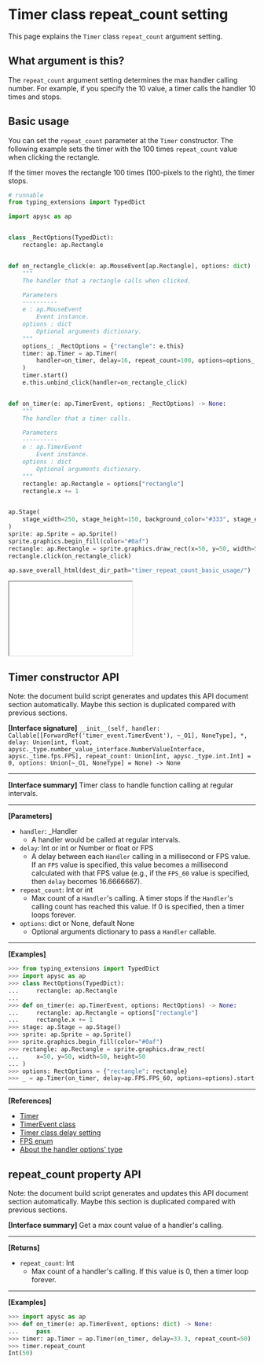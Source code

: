 # Timer class repeat_count setting

This page explains the `Timer` class `repeat_count` argument setting.

## What argument is this?

The `repeat_count` argument setting determines the max handler calling number. For example, if you specify the 10 value, a timer calls the handler 10 times and stops.

## Basic usage

You can set the `repeat_count` parameter at the `Timer` constructor. The following example sets the timer with the 100 times `repeat_count` value when clicking the rectangle.

If the timer moves the rectangle 100 times (100-pixels to the right), the timer stops.

```py
# runnable
from typing_extensions import TypedDict

import apysc as ap


class _RectOptions(TypedDict):
    rectangle: ap.Rectangle


def on_rectangle_click(e: ap.MouseEvent[ap.Rectangle], options: dict) -> None:
    """
    The handler that a rectangle calls when clicked.

    Parameters
    ----------
    e : ap.MouseEvent
        Event instance.
    options : dict
        Optional arguments dictionary.
    """
    options_: _RectOptions = {"rectangle": e.this}
    timer: ap.Timer = ap.Timer(
        handler=on_timer, delay=16, repeat_count=100, options=options_
    )
    timer.start()
    e.this.unbind_click(handler=on_rectangle_click)


def on_timer(e: ap.TimerEvent, options: _RectOptions) -> None:
    """
    The handler that a timer calls.

    Parameters
    ----------
    e : ap.TimerEvent
        Event instance.
    options : dict
        Optional arguments dictionary.
    """
    rectangle: ap.Rectangle = options["rectangle"]
    rectangle.x += 1


ap.Stage(
    stage_width=250, stage_height=150, background_color="#333", stage_elem_id="stage"
)
sprite: ap.Sprite = ap.Sprite()
sprite.graphics.begin_fill(color="#0af")
rectangle: ap.Rectangle = sprite.graphics.draw_rect(x=50, y=50, width=50, height=50)
rectangle.click(on_rectangle_click)

ap.save_overall_html(dest_dir_path="timer_repeat_count_basic_usage/")
```

<iframe src="static/timer_repeat_count_basic_usage/index.html" width="250" height="150"></iframe>


## Timer constructor API

<!-- Docstring: apysc._time.timer.Timer.__init__ -->

<span class="inconspicuous-txt">Note: the document build script generates and updates this API document section automatically. Maybe this section is duplicated compared with previous sections.</span>

**[Interface signature]** `__init__(self, handler: Callable[[ForwardRef('timer_event.TimerEvent'), ~_O1], NoneType], *, delay: Union[int, float, apysc._type.number_value_interface.NumberValueInterface, apysc._time.fps.FPS], repeat_count: Union[int, apysc._type.int.Int] = 0, options: Union[~_O1, NoneType] = None) -> None`<hr>

**[Interface summary]** Timer class to handle function calling at regular intervals.<hr>

**[Parameters]**

- `handler`: _Handler
  - A handler would be called at regular intervals.
- `delay`: Int or int or Number or float or FPS
  - A delay between each `Handler` calling in a millisecond or FPS value. If an `FPS` value is specified, this value becomes a millisecond calculated with that FPS value (e.g., if the `FPS_60` value is specified, then `delay` becomes 16.6666667).
- `repeat_count`: Int or int
  - Max count of a `Handler`'s calling. A timer stops if the `Handler`'s calling count has reached this value. If 0 is specified, then a timer loops forever.
- `options`: dict or None, default None
  - Optional arguments dictionary to pass a `Handler` callable.

<hr>

**[Examples]**

```py
>>> from typing_extensions import TypedDict
>>> import apysc as ap
>>> class RectOptions(TypedDict):
...     rectangle: ap.Rectangle
...
>>> def on_timer(e: ap.TimerEvent, options: RectOptions) -> None:
...     rectangle: ap.Rectangle = options["rectangle"]
...     rectangle.x += 1
>>> stage: ap.Stage = ap.Stage()
>>> sprite: ap.Sprite = ap.Sprite()
>>> sprite.graphics.begin_fill(color="#0af")
>>> rectangle: ap.Rectangle = sprite.graphics.draw_rect(
...     x=50, y=50, width=50, height=50
... )
>>> options: RectOptions = {"rectangle": rectangle}
>>> _ = ap.Timer(on_timer, delay=ap.FPS.FPS_60, options=options).start()
```

<hr>

**[References]**

- [Timer](https://simon-ritchie.github.io/apysc/en/timer.html)
- [TimerEvent class](https://simon-ritchie.github.io/apysc/en/timer_event.html)
- [Timer class delay setting](https://simon-ritchie.github.io/apysc/en/timer_delay.html)
- [FPS enum](https://simon-ritchie.github.io/apysc/en/fps.html)
- [About the handler options' type](https://simon-ritchie.github.io/apysc/en/about_handler_options_type.html)

## repeat_count property API

<!-- Docstring: apysc._time.timer.Timer.repeat_count -->

<span class="inconspicuous-txt">Note: the document build script generates and updates this API document section automatically. Maybe this section is duplicated compared with previous sections.</span>

**[Interface summary]** Get a max count value of a handler's calling.<hr>

**[Returns]**

- `repeat_count`: Int
  - Max count of a handler's calling. If this value is 0, then a timer loop forever.

<hr>

**[Examples]**

```py
>>> import apysc as ap
>>> def on_timer(e: ap.TimerEvent, options: dict) -> None:
...     pass
>>> timer: ap.Timer = ap.Timer(on_timer, delay=33.3, repeat_count=50)
>>> timer.repeat_count
Int(50)
```